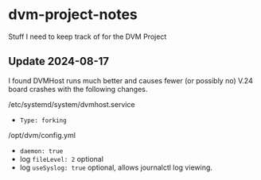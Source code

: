 # dvm-project-notes
Stuff I need to keep track of for the DVM Project

## Update 2024-08-17
I found DVMHost runs much better and causes fewer (or possibly no) V.24 board crashes with the following changes.

/etc/systemd/system/dvmhost.service
 * `Type: forking`

/opt/dvm/config.yml
 * `daemon: true`
 * log `fileLevel: 2` optional
 * log `useSyslog: true` optional, allows journalctl log viewing.

